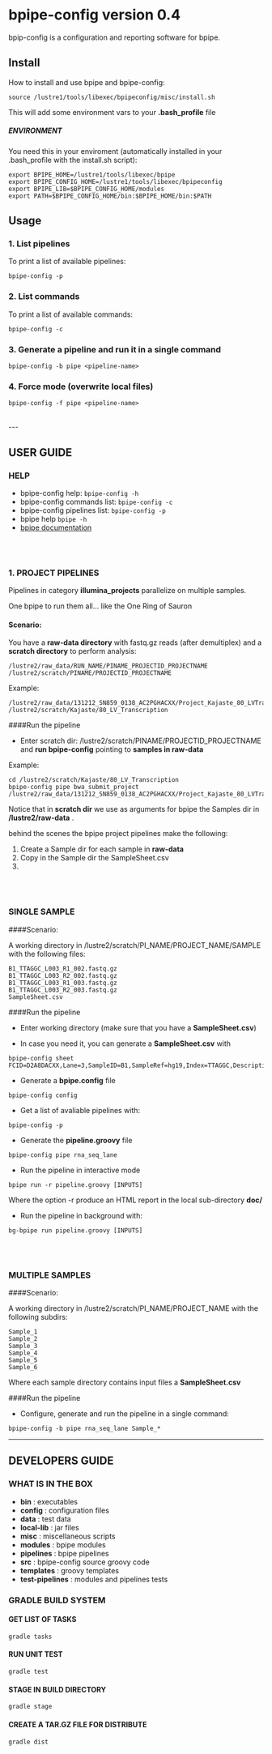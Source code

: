# bpipe-config version 0.4

bpip-config is a configuration and reporting software for bpipe.

## Install

How to install and use bpipe and bpipe-config:

```
source /lustre1/tools/libexec/bpipeconfig/misc/install.sh
```

This will add some environment vars to your __.bash_profile__ file


##### ENVIRONMENT

You need this in your enviroment (automatically installed in your .bash_profile with the install.sh script):

```
export BPIPE_HOME=/lustre1/tools/libexec/bpipe
export BPIPE_CONFIG_HOME=/lustre1/tools/libexec/bpipeconfig
export BPIPE_LIB=$BPIPE_CONFIG_HOME/modules
export PATH=$BPIPE_CONFIG_HOME/bin:$BPIPE_HOME/bin:$PATH
```


## Usage

### 1. List pipelines

To print a list of available pipelines:

```
bpipe-config -p
```

### 2. List commands

To print a list of available commands:

```
bpipe-config -c
```

### 3. Generate a pipeline and run it in a single command

```
bpipe-config -b pipe <pipeline-name>
```

### 4. Force mode (overwrite local files)

```
bpipe-config -f pipe <pipeline-name>
```

<br/>
---

## USER GUIDE

### HELP

* bpipe-config help: ```bpipe-config -h```
* bpipe-config commands list: ```bpipe-config -c```
* bpipe-config pipelines list: ```bpipe-config -p```
* bpipe help ```bpipe -h```
* [bpipe documentation](https://code.google.com/p/bpipe/wiki/Reference)

<br/>
<br/>

### 1. PROJECT PIPELINES

Pipelines in category **illumina_projects** parallelize on multiple samples.

One bpipe to run them all...  like the One Ring of Sauron

#### Scenario:

You have a **raw-data directory** with fastq.gz reads (after demultiplex) and a **scratch directory** to perform analysis: 

```
/lustre2/raw_data/RUN_NAME/PINAME_PROJECTID_PROJECTNAME
/lustre2/scratch/PINAME/PROJECTID_PROJECTNAME
```
Example:

```
/lustre2/raw_data/131212_SN859_0138_AC2PGHACXX/Project_Kajaste_80_LVTranscription
/lustre2/scratch/Kajaste/80_LV_Transcription
```

####Run the pipeline

* Enter scratch dir: /lustre2/scratch/PINAME/PROJECTID_PROJECTNAME and **run bpipe-config** pointing to **samples in raw-data**

Example:

```
cd /lustre2/scratch/Kajaste/80_LV_Transcription
bpipe-config pipe bwa_submit_project /lustre2/raw_data/131212_SN859_0138_AC2PGHACXX/Project_Kajaste_80_LVTranscription/Sample_*
```

Notice that in **scratch dir** we use as arguments for bpipe the Samples dir in **/lustre2/raw-data** .

behind the scenes the bpipe project pipelines make the following:

1. Create a Sample dir for each sample in **raw-data**
2. Copy in the Sample dir the SampleSheet.csv
3. 


<br/>
<br/>

### SINGLE SAMPLE

####Scenario:

A working directory in /lustre2/scratch/PI_NAME/PROJECT_NAME/SAMPLE with the following files:

```
B1_TTAGGC_L003_R1_002.fastq.gz  
B1_TTAGGC_L003_R2_002.fastq.gz
B1_TTAGGC_L003_R1_003.fastq.gz  
B1_TTAGGC_L003_R2_003.fastq.gz 
SampleSheet.csv
```

####Run the pipeline

* Enter working directory (make sure that you have a __SampleSheet.csv__)

* In case you need it, you can generate a __SampleSheet.csv__ with

```
bpipe-config sheet FCID=D2A8DACXX,Lane=3,SampleID=B1,SampleRef=hg19,Index=TTAGGC,Description=niguarda,Control=N,Recipe=MeDIP,Operator=FG,SampleProject=PI_1A_name
```

* Generate a __bpipe.config__ file

```
bpipe-config config
```

* Get a list of avaliable pipelines with:

```
bpipe-config -p
```

* Generate the __pipeline.groovy__ file

```
bpipe-config pipe rna_seq_lane
```

* Run the pipeline in interactive mode

```
bpipe run -r pipeline.groovy [INPUTS]
```

Where the option -r produce an HTML report in the local sub-directory __doc/__


* Run the pipeline in background with:

```
bg-bpipe run pipeline.groovy [INPUTS]
```

<br/>
<br/>

### MULTIPLE SAMPLES

####Scenario:

A working directory in /lustre2/scratch/PI_NAME/PROJECT_NAME with the following subdirs:

```
Sample_1
Sample_2
Sample_3
Sample_4
Sample_5
Sample_6
```

Where each sample directory contains input files a __SampleSheet.csv__


####Run the pipeline

* Configure, generate and run the pipeline in a single command:

```
bpipe-config -b pipe rna_seq_lane Sample_*
```

---

## DEVELOPERS GUIDE

### WHAT IS IN THE BOX

* __bin__ : executables
* __config__ : configuration files
* __data__ : test data
* __local-lib__ : jar files
* __misc__ : miscellaneous scripts
* __modules__ : bpipe modules
* __pipelines__ : bpipe pipelines
* __src__ : bpipe-config source groovy code
* __templates__ : groovy templates
* __test-pipelines__ : modules and pipelines tests


### GRADLE BUILD SYSTEM 

#### GET LIST OF TASKS

```
gradle tasks
```

#### RUN UNIT TEST

```
gradle test
```

#### STAGE IN BUILD DIRECTORY

```
gradle stage
```

#### CREATE A TAR.GZ FILE FOR DISTRIBUTE

```
gradle dist
```
